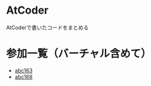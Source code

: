 # AtCoder

AtCoderで書いたコードをまとめる

# 参加一覧（バーチャル含めて）

* [abc163](https://atcoder.jp/contests/abc163)
* [abc168](https://atcoder.jp/contests/abc168)